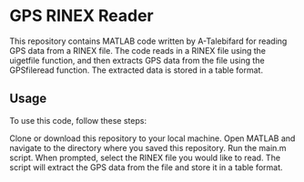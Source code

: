 # GPS RINEX Reader
This repository contains MATLAB code written by A-Talebifard for reading GPS data from a RINEX file.
The code reads in a RINEX file using the uigetfile function, and then extracts GPS data from the file using the GPSfileread function.
The extracted data is stored in a table format.

## Usage
To use this code, follow these steps:

Clone or download this repository to your local machine.
Open MATLAB and navigate to the directory where you saved this repository.
Run the main.m script.
When prompted, select the RINEX file you would like to read.
The script will extract the GPS data from the file and store it in a table format.
